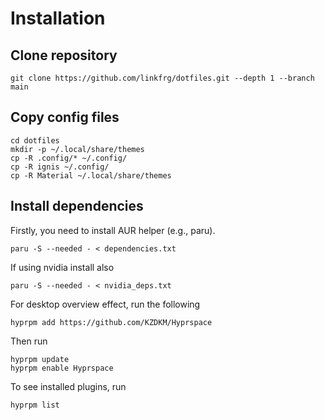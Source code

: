 # Installation

## Clone repository

```
git clone https://github.com/linkfrg/dotfiles.git --depth 1 --branch main
```

## Copy config files

```
cd dotfiles
mkdir -p ~/.local/share/themes
cp -R .config/* ~/.config/
cp -R ignis ~/.config/
cp -R Material ~/.local/share/themes
```

## Install dependencies

Firstly, you need to install AUR helper (e.g., paru).

```
paru -S --needed - < dependencies.txt
```

If using nvidia install also
```
paru -S --needed - < nvidia_deps.txt
```

For desktop overview effect, run the following
```
hyprpm add https://github.com/KZDKM/Hyprspace
```

Then run
```
hyprpm update
hyprpm enable Hyprspace
```

To see installed plugins, run

```
hyprpm list
```
